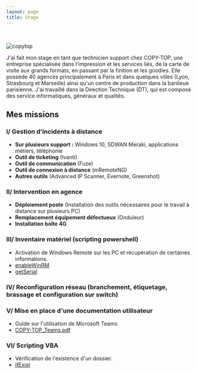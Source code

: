 ```yaml
---
layout: page
title: Stage
---
```

<br/>

![copytop](https://i.imgur.com/lSnvyPV.png)

J'ai fait mon stage en tant que technicien support chez COPY-TOP, une entreprise spécialisée dans l'impression et les services liés, de la carte de visite aux grands formats, en passant par la finition et les goodies.
Elle possède 40 agences principalement à Paris et dans quelques villes (Lyon, Strasbourg et Marseille) ainsi qu'un centre de production dans la banlieue parisienne.
J'ai travaillé dans la Direction Technique (DT), qui est composé des service informatiques, généraux et qualités.

## Mes missions

### I/ Gestion d’incidents à distance 
- **Sur plusieurs support :** Windows 10, SDWAN Meraki, applications métiers, téléphonie
- **Outil de ticketing** (Ivanti)
- **Outil de communication** (Fuze)
- **Outil de connexion à distance** (mRemoteNG)
- **Autres outils** (Advanced IP Scanner, Evernote, Greenshot)

### II/ Intervention en agence 
- **Déploiement poste** (Installation des outils nécessaires pour le travail à distance sur plusieurs PC)
- **Remplacement équipement défectueux** (Onduleur)
- **Installation boîte 4G**

### III/ Inventaire matériel (scripting powershell)
- Activation de Windows Remote sur les PC et récupération de certaines informations.
- [enableWinRM](https://doc.arthur-nechab.fr/powershell/enableWinRM.html)
- [getSerial](https://doc.arthur-nechab.fr/powershell/getSerial.html)

### IV/ Reconfiguration réseau (branchement, étiquetage, brassage et configuration sur switch)

### V/ Mise en place d'une documentation utilisateur
- Guide sur l'utilisation de Microsoft Teams
- [COPY-TOP_Teams.pdf](https://drive.google.com/file/d/114DIX71ec9tkZBdUmI3g8XWLODGSmLg1/view?usp=sharing)

### VI/ Scripting VBA 
- Vérification de l'existence d'un dossier.
- [ifExist](https://github.com/arthur-nechab/documentation/blob/master/ifExist.md)
